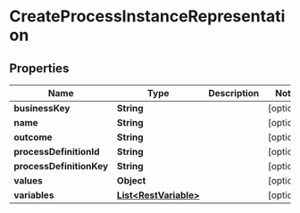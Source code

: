 # CreateProcessInstanceRepresentation

## Properties
Name | Type | Description | Notes
------------ | ------------- | ------------- | -------------
**businessKey** | **String** |  |  [optional]
**name** | **String** |  |  [optional]
**outcome** | **String** |  |  [optional]
**processDefinitionId** | **String** |  |  [optional]
**processDefinitionKey** | **String** |  |  [optional]
**values** | **Object** |  |  [optional]
**variables** | [**List&lt;RestVariable&gt;**](RestVariable.md) |  |  [optional]

